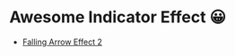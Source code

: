 # Awesome Indicator Effect 😀

- [Falling Arrow Effect 2](https://github.com/Dev-JeromeBaek/awesome-web-styling/tree/master/indicator/falling-arrow-effect-2)
